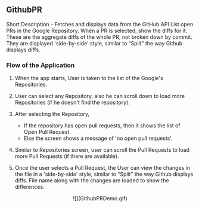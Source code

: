 GithubPR
------
Short Description - Fetches and displays data from the GitHub API List open PRs in the Google Repository. When a PR is selected, show the diffs for it. These are the aggregate diffs of the whole PR, not broken down by commit. They are displayed 'side-by-side' style, similar to “Split” the way Github displays diffs.

### Flow of the Application
1. When the app starts, User is taken to the list of the Google's Repositories.

2. User can select any Repository, also he can scroll down to load more Repositories (if he doesn't find the repository).

3. After selecting the Repository,

   * If the repository has open pull requests, then it shows the list of Open Pull Request.
   * Else the screen shows a message of 'no open pull requests'.

4. Similar to Repositories screen, user can scroll the Pull Requests to load more Pull Requests (if there are available).

5. Once the user selects a Pull Request, the User can view the changes in the file in a 'side-by-side' style, similar to “Split” the way Github displays diffs. File name along with the changes are loaded to show the differences.

<p align="center">![](GithubPRDemo.gif)</p>

